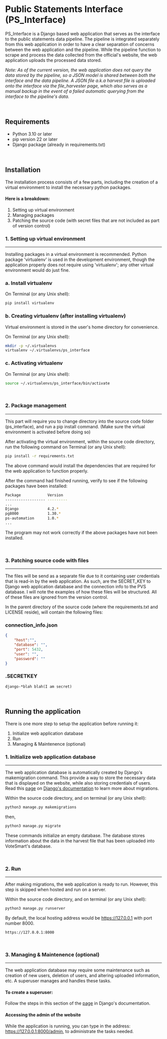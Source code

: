 Public Statements Interface (PS_Interface)
==========================================

PS_Interface is a Django based web application that serves as the interface to the public statements data pipeline. The pipeline is integrated separately from this web application in order to have a clear separation of concerns between the web application and the pipeline. While the pipeline function to scrape and process the data collected from the official's website, the web application uploads the processed data stored. 

_Note: As of the current version, the web application does not query the data stored by the pipeline, so a JSON model is shared between both the interface and the data pipeline. A JSON file a.k.a harvest file is uploaded onto the interface via the file_harvester page, which also serves as a manual backup in the event of a failed automatic querying from the interface to the pipeline's data._

<br>

## Requirements
- Python 3.10 or later
- pip version 22 or later
- Django package (already in requirements.txt)

<br>

## Installation
The installation process consists of a few parts, including the creation of a virtual environment to install the necessary python packages. 

#### Here is a breakdown:
1. Setting up virtual environment
2. Managing packages
3. Patching the source code (with secret files that are not included as part of version control)


### 1. Setting up virtual environment
-------------------------------------
Installing packages in a virtual environment is recommended. Python package 'virtualenv' is used in the development environment, though the application properly does not require using 'virtualenv'; any other virtual environment would do just fine.
### a. Install virtualenv

On Terminal (or any Unix shell):
```sh
pip install virtualenv
```

### b. Creating virtualenv (after installing virtualenv)

Virtual environment is stored in the user's home directory for convenience.

On Terminal (or any Unix shell):
```sh
mkdir -p ~/.virtualenvs
virtualenv ~/.virtualenvs/ps_interface
```

### c. Activating virtualenv

On Terminal (or any Unix shell):
```sh
source ~/.virtualenvs/ps_interface/bin/activate
```

<br>

### 2. Package management
-------------------------
This part will require you to change directory into the source code folder (ps_interface), and run a pip install command. (Make sure the virtual environment is activated before doing so)

After activating the virtual environment, within the source code directory, run the following command on Terminal (or any Unix shell):

```sh
pip install -r requirements.txt
```

The above command would install the dependencies that are required for the web application to function properly.


After the command had finished running, verify to see if the following packages have been installed:

```sh
Package            Version
------------------ ---------
...
Django             4.2.*
pg8000             1.30.*
ps-automation      1.0.*
...
```

The program may not work correctly if the above packages have not been installed.

<br>

### 3. Patching source code with files
--------------------------------------
The files will be send as a separate file due to it containing user credentials that is read-in by the web application. As such, are the SECRET_KEY to Django web application database and the connection info to the PVS database. I will note the examples of how these files will be structured. All of these files are ignored from the version control.

In the parent directory of the source code (where the requirements.txt and LICENSE reside), will contain the following files:

### connection_info.json
```json
{
    "host":"",
    "database": "",
    "port": 5432,
    "user": "",
    "password": ""
}
```

### .SECRETKEY
```
django-*blah blah(I am secret)
```

<br>

## Running the application

There is one more step to setup the application before running it:

1. Initialize web application database
2. Run
3. Managing & Maintenence (optional)


### 1. Initialize web application database
------------------------------------------
The web application database is automatically created by Django's makemigration command. This provide a way to store the necessary data that is displayed on the website, while also storing credentials of users. Read this [page](https://docs.djangoproject.com/en/4.2/topics/migrations) on [Django's documentation](https://www.djangoproject.com/) to learn more about migrations.

Within the source code directory, and on terminal (or any Unix shell):

```sh
python3 manage.py makemigrations
```

then,

```sh
python3 manage.py migrate
```

These commands initialize an empty database. The database stores information about the data in the harvest file that has been uploaded into VoteSmart's database.

<br>

### 2. Run
----------
After making migrations, the web application is ready to run. However, this step is skipped when hosted and run on a server.

Within the source code directory, and on terminal (or any Unix shell):

```sh
python3 manage.py runserver
```

By default, the local hosting address would be https://127.0.0.1 with port number 8000.

```url
https://127.0.0.1:8000
```

<br>

### 3. Managing & Maintenence (optional)
----------------------------------------
The web application database may require some maintenance such as creation of new users, deletion of users, and altering uploaded information, etc. A superuser manages and handles these tasks. 

#### To create a superuser:
Follow the steps in this section of the [page](https://docs.djangoproject.com/en/4.2/topics/auth/default/#creating-superusers) in Django's documentation.


#### Accessing the admin of the website
While the application is running, you can type in the address: https://127.0.0.1:8000/admin, to administrate the tasks needed.
